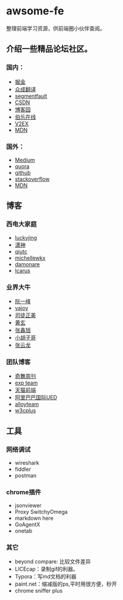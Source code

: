 # awsome-fe
整理前端学习资源，供前端圈小伙伴查阅。

## 介绍一些精品论坛社区。

### 国内：

- [掘金](https://gold.xitu.io)
- [众成翻译](http://www.zcfy.cc)
- [segmentfault](https://segmentfault.com/)
- [CSDN](http://blog.csdn.net/)
- [博客园](http://www.cnblogs.com/)
- [伯乐在线](http://web.jobbole.com/)
- [V2EX](https://www.v2ex.com)
- [MDN](https://developer.mozilla.org/zh-CN/)

### 国外：
- [Medium](https://medium.com/)
- [quora](https://www.quora.com/)
- [github](https://github.com/)
- [stackoverflow](http://stackoverflow.com/)
- [MDN](https://developer.mozilla.org/zh-CN/)

## 博客

### 西电大家庭
- [luckyjing](http://www.luckyjing.com/)
- [潇神](http://www.leavesongs.com/)
- [qiutc](https://qiutc.me/)
- [michellewkx](http://michellewkx.me)
- [damonare](http://damonare.github.io/)
- [Icarus](https://xdlrt.github.io/)

### 业界大牛
- [阮一峰](http://www.ruanyifeng.com/blog/)
- [vajoy](http://www.cnblogs.com/vajoy/)
- [司徒正美](http://www.cnblogs.com/rubylouvre/)
- [黄玄](http://huangxuan.me/)
- [张鑫旭](http://www.zhangxinxu.com/)
- [小胡子哥](http://barretlee.com/entry/)
- [张云龙](https://github.com/fouber/blog)

### 团队博客
- [奇舞周刊](https://weekly.75team.com/)
- [exp team](https://exp-team.github.io/)
- [天猫前端](http://tmallfe.github.io/)
- [阿里巴巴国际UED](http://www.aliued.com/)
- [alloyteam](http://alloyteam.github.io/)
- [w3cplus](http://www.w3cplus.com/)

## 工具
### 网络调试
- wireshark
- fiddler
- postman

### chrome插件
- jsonviewer
- Proxy SwitchyOmega
- markdown here
- GoAgentX
- onetab

### 其它
- beyond compare: 比较文件差异
- LICEcap：录制gif的利器。
- Typora：写md文档的利器
- paint.net：缩减版的ps,平时用很方便，秒开
- chrome sniffer plus
